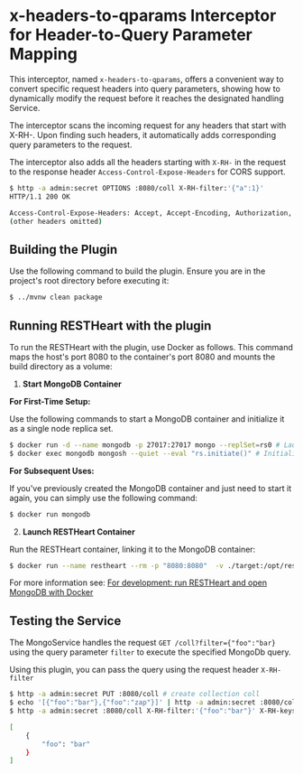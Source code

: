# x-headers-to-qparams Interceptor for Header-to-Query Parameter Mapping

This interceptor, named `x-headers-to-qparams`, offers a convenient way to convert specific request headers into query parameters, showing how to dynamically modify the request before it reaches the designated handling Service.

The interceptor scans the incoming request for any headers that start with X-RH-. Upon finding such headers, it automatically adds corresponding query parameters to the request.

The interceptor also adds all the headers starting with `X-RH-` in the request to the response header `Access-Control-Expose-Headers` for CORS support.

```bash
$ http -a admin:secret OPTIONS :8080/coll X-RH-filter:'{"a":1}'
HTTP/1.1 200 OK

Access-Control-Expose-Headers: Accept, Accept-Encoding, Authorization, Content-Length, Content-Type, Host, If-Match, Origin, X-Requested-With, User-Agent, No-Auth-Challenge,X-RH-filter <----
(other headers omitted)
```

## Building the Plugin

Use the following command to build the plugin. Ensure you are in the project's root directory before executing it:

```bash
$ ../mvnw clean package
```

## Running RESTHeart with the plugin

To run the RESTHeart with the plugin, use Docker as follows. This command maps the host's port 8080 to the container's port 8080 and mounts the build directory as a volume:

1) **Start MongoDB Container**

**For First-Time Setup:**

Use the following commands to start a MongoDB container and initialize it as a single node replica set.

```bash
$ docker run -d --name mongodb -p 27017:27017 mongo --replSet=rs0 # Launch a MongoDB container
$ docker exec mongodb mongosh --quiet --eval "rs.initiate()" # Initialize the MongoDB instance to work as a single node replica set
```

**For Subsequent Uses:**

If you've previously created the MongoDB container and just need to start it again, you can simply use the following command:

```bash
$ docker run mongodb
```

2) **Launch RESTHeart Container**

Run the RESTHeart container, linking it to the MongoDB container:

```bash
$ docker run --name restheart --rm -p "8080:8080"  -v ./target:/opt/restheart/plugins/custom softinstigate/restheart:latest
```

For more information see: [For development: run RESTHeart and open MongoDB with Docker](https://restheart.org/docs/setup-with-docker#for-development-run-restheart-and-open-mongodb-with-docker)

## Testing the Service

The MongoService handles the request `GET /coll?filter={"foo":"bar}` using the query parameter `filter` to execute the specified MongoDb query.

Using this plugin, you can pass the query using the request header `X-RH-filter`

```bash
$ http -a admin:secret PUT :8080/coll # create collection coll
$ echo '[{"foo":"bar"},{"foo":"zap"}]' | http -a admin:secret :8080/coll # create two documents
$ http -a admin:secret :8080/coll X-RH-filter:'{"foo":"bar"}' X-RH-keys:'{"foo":1,"_id":0}' # get filtering via x-rh-filter and projecting via x-rh-keys headers

[
    {
        "foo": "bar"
    }
]
```